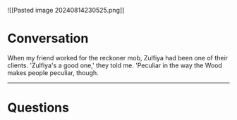 ![[Pasted image 20240814230525.png]]

# Conversation

When my friend worked for the reckoner mob, Zulfiya had been one of their clients. 'Zulfiya's a good one,' they told me. 'Peculiar in the way the Wood makes people peculiar, though.

___
# Questions
